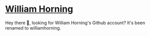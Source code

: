 # [William Horning](https://github.com/williamhorning)
Hey there 👋, looking for William Horning's Github account? It's been renamed to williamhorning.
